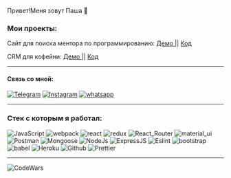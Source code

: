 Привет!Меня зовут Паша 👋
### Мои проекты:

Сайт для поиска ментора по программированию: <a href="https://mentor-mern-tutor-app.herokuapp.com" > Демо </a> || <a href="https://github.com/shamsaadov/tutor-app" > Код </a> 



CRM для кофейни: <a href="https://crm-mern-coffee-app.herokuapp.com" > Демо </a> || <a href="https://github.com/shamsaadov/CRM-for-Coffee" > Код </a> 




---

#### Связь со мной:

[![Telegram](https://img.shields.io/badge/Telegram-111111?style=for-the-badge&logo=telegram)](https://t.me/impavell)
[![Instagram](https://img.shields.io/badge/Instagram-111111?style=for-the-badge&logo=instagram)](https://www.instagram.com/pavlun.ya/)
[![whatsapp](https://img.shields.io/badge/whatsapp-111111?style=for-the-badge&logo=whatsapp)]((api.whatsapp.com/send/?phone=%2B375298686212&text&app_absent=0))

---

### Стек с которым я работал:

![JavaScript](https://img.shields.io/badge/JavaScript-111111?style=for-the-badge&logo=JavaScript)
![webpack](https://img.shields.io/badge/webpack-111111?style=for-the-badge&logo=Webpack)
![react](https://img.shields.io/badge/react-111111?style=for-the-badge&logo=React)
![redux](https://img.shields.io/badge/redux-111111?style=for-the-badge&logo=Redux)
![React_Router](https://img.shields.io/badge/React_Router-111111?style=for-the-badge&logo=ReactRouter)
![material_ui](https://img.shields.io/badge/material_ui-111111?style=for-the-badge&logo=Material-UI)
![Postman](https://img.shields.io/badge/Postman-111111?style=for-the-badge&logo=Postman)
![Mongoose](https://img.shields.io/badge/Mongoose-111111?style=for-the-badge&logo=MongoDB)
![NodeJs](https://img.shields.io/badge/NodeJs-111111?style=for-the-badge&logo=Node.js)
![ExpressJS](https://img.shields.io/badge/ExpressJS-111111?style=for-the-badge&logo=Express)
![Eslint](https://img.shields.io/badge/Eslint-111111?style=for-the-badge&logo=ESLint)
![bootstrap](https://img.shields.io/badge/bootstrap-111111?style=for-the-badge&logo=Bootstrap)
![babel](https://img.shields.io/badge/babel-111111?style=for-the-badge&logo=Babel)
![Heroku](https://img.shields.io/badge/Heroku-111111?style=for-the-badge&logo=Heroku)
![Github](https://img.shields.io/badge/Github-111111?style=for-the-badge&logo=GitHub)
![Prettier](https://img.shields.io/badge/Prettier-111111?style=for-the-badge&logo=Prettier)


---


![CodeWars](https://www.codewars.com/users/lumniablr/badges/large)
